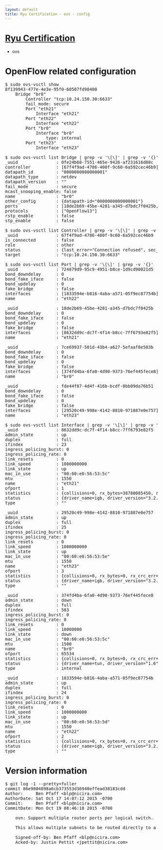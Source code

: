 ```yaml
---
layout: default
title: Ryu Certification - ovs - config
---
```

# [Ryu Certification](http://osrg.github.io/ryu/certification.html)
* ovs 

# OpenFlow related configuration
<pre>
$ sudo ovs-vsctl show
8f139943-477e-4e3e-95f0-60507fd98400
    Bridge "br0"
        Controller "tcp:10.24.150.30:6633"
        fail_mode: secure
        Port "eth21"
            Interface "eth21"
        Port "eth22"
            Interface "eth22"
        Port "br0"
            Interface "br0"
                type: internal
        Port "eth23"
            Interface "eth23"

$ sudo ovs-vsctl list Bridge | grep -v '\[\]' | grep -v '{}'
_uuid               : 0fe24b68-7551-465e-9426-af231616d88c
controller          : [67f4f9ad-4786-400f-9c60-6a592cec46b9]
datapath_id         : "0000000000000001"
datapath_type       : netdev
datapath_version    : "<built-in>"
fail_mode           : secure
mcast_snooping_enable: false
name                : "br0"
other_config        : {datapath-id="0000000000000001"}
ports               : [18de2b69-45be-4281-a345-d7bdc7f0425b, 724879d9-95c9-4951-b8ce-1d9cd90021d5, 7ce69937-501d-43b4-a627-5efaaf8e503b, fde44f87-4d4f-416b-bcdf-0bb09da76b51]
protocols           : ["OpenFlow13"]
rstp_enable         : false
stp_enable          : false

$ sudo ovs-vsctl list Controller | grep -v '\[\]' | grep -v '{}'
_uuid               : 67f4f9ad-4786-400f-9c60-6a592cec46b9
is_connected        : false
role                : other
status              : {last_error="Connection refused", sec_since_connect="747", sec_since_disconnect="0", state=BACKOFF}
target              : "tcp:10.24.150.30:6633"

$ sudo ovs-vsctl list Port | grep -v '\[\]' | grep -v '{}'
_uuid               : 724879d9-95c9-4951-b8ce-1d9cd90021d5
bond_downdelay      : 0
bond_fake_iface     : false
bond_updelay        : 0
fake_bridge         : false
interfaces          : [1833594e-b816-4aba-a571-05f9ec87754b]
name                : "eth22"

_uuid               : 18de2b69-45be-4281-a345-d7bdc7f0425b
bond_downdelay      : 0
bond_fake_iface     : false
bond_updelay        : 0
fake_bridge         : false
interfaces          : [8632dd9c-dc7f-4f14-b8cc-7ff6793e82f5]
name                : "eth21"

_uuid               : 7ce69937-501d-43b4-a627-5efaaf8e503b
bond_downdelay      : 0
bond_fake_iface     : false
bond_updelay        : 0
fake_bridge         : false
interfaces          : [374fd4ba-6fa0-4d90-9373-76ef445fece8]
name                : "br0"

_uuid               : fde44f87-4d4f-416b-bcdf-0bb09da76b51
bond_downdelay      : 0
bond_fake_iface     : false
bond_updelay        : 0
fake_bridge         : false
interfaces          : [29520c49-998e-4142-8810-971887e0e757]
name                : "eth23"

$ sudo ovs-vsctl list Interface | grep -v '\[\]' | grep -v '{}'
_uuid               : 8632dd9c-dc7f-4f14-b8cc-7ff6793e82f5
admin_state         : up
duplex              : full
ifindex             : 23
ingress_policing_burst: 0
ingress_policing_rate: 0
link_resets         : 0
link_speed          : 1000000000
link_state          : up
mac_in_use          : "00:60:e0:56:53:5c"
mtu                 : 1550
name                : "eth21"
ofport              : 1
statistics          : {collisions=0, rx_bytes=38780085450, rx_crc_err=0, rx_dropped=0, rx_errors=0, rx_frame_err=0, rx_over_err=0, rx_packets=25883202, tx_bytes=0, tx_dropped=0, tx_errors=0, tx_packets=0}
status              : {driver_name=igb, driver_version="3.2.10-k", firmware_version="2.10-9"}
type                : ""

_uuid               : 29520c49-998e-4142-8810-971887e0e757
admin_state         : up
duplex              : full
ifindex             : 25
ingress_policing_burst: 0
ingress_policing_rate: 0
link_resets         : 0
link_speed          : 1000000000
link_state          : up
mac_in_use          : "00:60:e0:56:53:5e"
mtu                 : 1550
name                : "eth23"
ofport              : 3
statistics          : {collisions=0, rx_bytes=0, rx_crc_err=0, rx_dropped=0, rx_errors=0, rx_frame_err=0, rx_over_err=0, rx_packets=0, tx_bytes=3795721500, tx_dropped=0, tx_errors=0, tx_packets=2530481}
status              : {driver_name=igb, driver_version="3.2.10-k", firmware_version="2.10-9"}
type                : ""

_uuid               : 374fd4ba-6fa0-4d90-9373-76ef445fece8
admin_state         : down
duplex              : full
ifindex             : 583
ingress_policing_burst: 0
ingress_policing_rate: 0
link_resets         : 0
link_speed          : 10000000
link_state          : down
mac_in_use          : "00:60:e0:56:53:5c"
mtu                 : 1500
name                : "br0"
ofport              : 65534
statistics          : {collisions=0, rx_bytes=0, rx_crc_err=0, rx_dropped=0, rx_errors=0, rx_frame_err=0, rx_over_err=0, rx_packets=0, tx_bytes=0, tx_dropped=0, tx_errors=0, tx_packets=0}
status              : {driver_name=tun, driver_version="1.6", firmware_version="N/A"}
type                : internal

_uuid               : 1833594e-b816-4aba-a571-05f9ec87754b
admin_state         : up
duplex              : full
ifindex             : 24
ingress_policing_burst: 0
ingress_policing_rate: 0
link_resets         : 0
link_speed          : 1000000000
link_state          : up
mac_in_use          : "00:60:e0:56:53:5d"
mtu                 : 1550
name                : "eth22"
ofport              : 2
statistics          : {collisions=0, rx_bytes=0, rx_crc_err=0, rx_dropped=0, rx_errors=0, rx_frame_err=0, rx_over_err=0, rx_packets=0, tx_bytes=27612729400, tx_dropped=0, tx_errors=0, tx_packets=18421667}
status              : {driver_name=igb, driver_version="3.2.10-k", firmware_version="2.10-9"}
type                : ""
</pre>

# Version information
<pre>
$ git log -1 --pretty=fuller
commit 86e9804898a6cb373553d36940effead38183cdd
Author:     Ben Pfaff &lt;blp@nicira.com&gt;
AuthorDate: Sat Oct 17 14:07:12 2015 -0700
Commit:     Ben Pfaff &lt;blp@nicira.com&gt;
CommitDate: Mon Oct 19 08:46:18 2015 -0700

    ovn: Support multiple router ports per logical switch.
    
    This allows multiple subnets to be routed directly to a logical switch.
    
    Signed-off-by: Ben Pfaff &lt;blp@nicira.com&gt;
    Acked-by: Justin Pettit &lt;jpettit@nicira.com&gt;
</pre>
